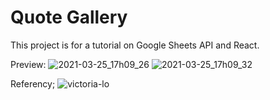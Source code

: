 # Quote Gallery
This project is for a tutorial on Google Sheets API and React.

Preview:
![2021-03-25_17h09_26](https://user-images.githubusercontent.com/49380593/112550829-f9748400-8d8d-11eb-9d32-1af3a07fdc3d.png)
![2021-03-25_17h09_32](https://user-images.githubusercontent.com/49380593/112550840-fd080b00-8d8d-11eb-9bd1-71d9bf5e7bc6.png)

Referency; 
![victoria-lo](https://github.com/victoria-lo)
